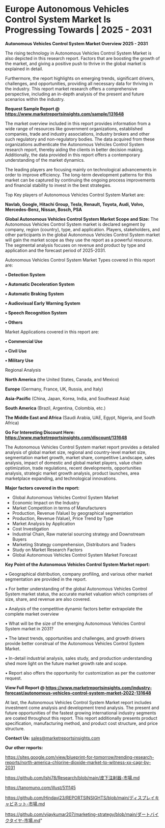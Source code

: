 # Europe Autonomous Vehicles Control System Market Is Progressing Towards | 2025 - 2031

<Strong> Autonomous Vehicles Control System Market Overview 2025 - 2031</strong>

The rising technology in Autonomous Vehicles Control System Market is also depicted in this research report. Factors that are boosting the growth of the market, and giving a positive push to thrive in the global market is explained in detail.

Furthermore, the report highlights on emerging trends, significant drivers, challenges, and opportunities, providing all necessary data for thriving in the industry. This report market research offers a comprehensive perspective, including an in-depth analysis of the present and future scenarios within the industry.

<strong>Request Sample Report @ <a href=https://www.marketreportsinsights.com/sample/131648>https://www.marketreportsinsights.com/sample/131648</a></strong>

The market overview included in this report provides information from a wide range of resources like government organizations, established companies, trade and industry associations, industry brokers and other such regulatory and non-regulatory bodies. The data acquired from these organizations authenticate the Autonomous Vehicles Control System research report, thereby aiding the clients in better decision making. Additionally, the data provided in this report offers a contemporary understanding of the market dynamics.

The leading players are focusing mainly on technological advancements in order to improve efficiency. The long-term development patterns for this market can be captured by continuing the ongoing process improvements and financial stability to invest in the best strategies.

Top Key players of Autonomous Vehicles Control System Market are:

<strong>Navlab, Google, Hitachi Group, Tesla, Renault, Toyota, Audi, Volvo, Mercedes-Benz, Nissan, Bosch, PSA</strong>

<strong><b>Global Autonomous Vehicles Control System Market Scope and Size:</b></strong>
The Autonomous Vehicles Control System market is declared segment by company, region (country), type, and application. Players, stakeholders, and other participants in the global Autonomous Vehicles Control System market will gain the market scope as they use the report as a powerful resource. The segmental analysis focuses on revenue and product by type and application and the forecast period of 2025-2031.

Autonomous Vehicles Control System Market Types covered in this report are:

<strong>• Detection System

• Automatic Deceleration System

• Automatic Braking System

• Audiovisual Early Warning System

• Speech Recognition System

• Others</strong>

Market Applications covered in this report are:

<strong>• Commercial Use

• Civil Use

• Military Use</strong> 

Regional Analysis

<strong>North America</strong> (the United States, Canada, and Mexico)

<strong>Europe</strong> (Germany, France, UK, Russia, and Italy)

<strong>Asia-Pacific</strong> (China, Japan, Korea, India, and Southeast Asia)

<strong>South America</strong> (Brazil, Argentina, Colombia, etc.)

<strong>The Middle East and Africa</strong> (Saudi Arabia, UAE, Egypt, Nigeria, and South Africa)

<strong>Go For Interesting Discount Here: <a href=https://www.marketreportsinsights.com/discount/131648>https://www.marketreportsinsights.com/discount/131648</a></strong>

The Autonomous Vehicles Control System market report provides a detailed analysis of global market size, regional and country-level market size, segmentation market growth, market share, competitive Landscape, sales analysis, impact of domestic and global market players, value chain optimization, trade regulations, recent developments, opportunities analysis, strategic market growth analysis, product launches, area marketplace expanding, and technological innovations.

<strong><b>Major factors covered in the report:</b></strong>
<ul>
  <li>Global Autonomous Vehicles Control System Market </li>
  <li>Economic Impact on the Industry</li>
  <li>Market Competition in terms of Manufacturers</li>
  <li>Production, Revenue (Value) by geographical segmentation</li>
  <li>Production, Revenue (Value), Price Trend by Type</li>
  <li>Market Analysis by Application</li>
  <li>Cost Investigation</li>
  <li>Industrial Chain, Raw material sourcing strategy and Downstream Buyers</li>
  <li>Marketing Strategy comprehension, Distributors and Traders</li>
  <li>Study on Market Research Factors</li>
  <li>Global Autonomous Vehicles Control System Market Forecast</li>
</ul>

<strong><b>Key Point of the Autonomous Vehicles Control System Market report:</b></strong>

• Geographical distribution, company profiling, and various other market segmentation are provided in the report.

• For better understanding of the global Autonomous Vehicles Control System market status, the accurate market valuation which comprises of size, share, and revenue are also covered.

• Analysis of the competitive dynamic factors better extrapolate the complete market overview

• What will be the size of the emerging Autonomous Vehicles Control System market in 2031?

• The latest trends, opportunities and challenges, and growth drivers provide better construal of the Autonomous Vehicles Control System Market.

• In-detail industrial analysis, sales study, and production understanding shed more light on the future market growth rate and scope.

• Report also offers the opportunity for customization as per the customer request.

<strong><b>View Full Report @ <a href=https://www.marketreportsinsights.com/industry-forecast/autonomous-vehicles-control-system-market-2022-131648>https://www.marketreportsinsights.com/industry-forecast/autonomous-vehicles-control-system-market-2022-131648</a></b></strong>


At last, the Autonomous Vehicles Control System Market report includes investment come analysis and development trend analysis. The present and future opportunities of the fastest growing international industry segments are coated throughout this report. This report additionally presents product specification, manufacturing method, and product cost structure, and price structure.

<strong>Contact Us:</strong>
sales@marketreportsinsights.com

<strong>Our other reports:</strong>

<a href=https://sites.google.com/view/blueprint-for-tomorrow/trending-research-reports/north-america-chlorine-dioxide-market-to-witness-xx-cagr-by-2031>https://sites.google.com/view/blueprint-for-tomorrow/trending-research-reports/north-america-chlorine-dioxide-market-to-witness-xx-cagr-by-2031</a>

<a href=https://github.com/Ishi78/Research/blob/main/皮下注射器-市場.md>https://github.com/Ishi78/Research/blob/main/皮下注射器-市場.md</a>

<a href=https://tanomuno.com/illust/511145>https://tanomuno.com/illust/511145</a>

<a href=https://github.com/Hindavi23/REPORTSINSIGHTS/blob/main/ディスプレイキャビネット-市場.md>https://github.com/Hindavi23/REPORTSINSIGHTS/blob/main/ディスプレイキャビネット-市場.md</a>

<a href=https://github.com/vijaykumar207/marketing-strategy/blob/main/ダートバイクタイヤ-市場.md>https://github.com/vijaykumar207/marketing-strategy/blob/main/ダートバイクタイヤ-市場.md</a>"
